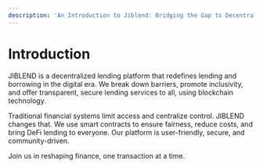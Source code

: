 ```yaml
---
description: 'An Introduction to Jiblend: Bridging the Gap to Decentralized Finance (DeFi)'
---
```


# Introduction

JIBLEND is a decentralized lending platform that redefines lending and borrowing in the digital era. We break down barriers, promote inclusivity, and offer transparent, secure lending services to all, using blockchain technology.

Traditional financial systems limit access and centralize control. JIBLEND changes that. We use smart contracts to ensure fairness, reduce costs, and bring DeFi lending to everyone. Our platform is user-friendly, secure, and community-driven.

Join us in reshaping finance, one transaction at a time.
